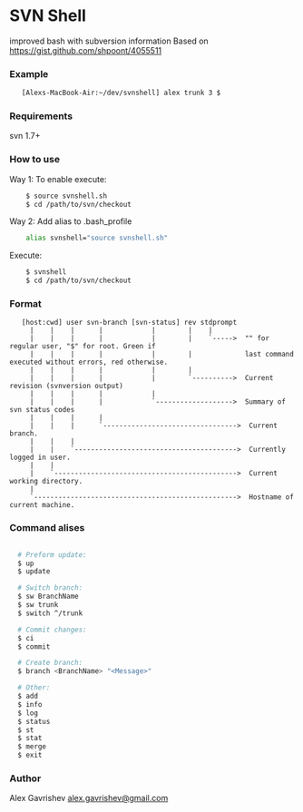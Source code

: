 # SVN Shell

improved bash with subversion information
Based on https://gist.github.com/shpoont/4055511

### Example
```bash
   [Alexs-MacBook-Air:~/dev/svnshell] alex trunk 3 $
```
 
### Requirements
   svn 1.7+

### How to use
Way 1:
 To enable execute:
```bash
    $ source svnshell.sh
    $ cd /path/to/svn/checkout
```

Way 2:
  Add alias to .bash_profile
```bash
    alias svnshell="source svnshell.sh"
```
  Execute:
```bash
    $ svnshell
    $ cd /path/to/svn/checkout
```

### Format
```
   [host:cwd] user svn-branch [svn-status] rev stdprompt
     |    |    |      |            |        |    |        
     |    |    |      |            |        |    `----->  "" for regular user, "$" for root. Green if 
     |    |    |      |            |        |             last command executed without errors, red otherwise.
     |    |    |      |            |        |             
     |    |    |      |            |        `---------->  Current revision (svnversion output)
     |    |    |      |            |                     
     |    |    |      |            `------------------->  Summary of svn status codes
     |    |    |      |                                  
     |    |    |      `--------------------------------->  Current branch.
     |    |    |                                           
     |    |    `---------------------------------------->  Currently logged in user.
     |    |                                                
     |    `--------------------------------------------->  Current working directory.
     |                                                     
     `-------------------------------------------------->  Hostname of current machine.
```
### Command alises
```bash

  # Preform update:
  $ up
  $ update

  # Switch branch:
  $ sw BranchName
  $ sw trunk
  $ switch ^/trunk

  # Commit changes:
  $ ci
  $ commit

  # Create branch:
  $ branch <BranchName> "<Message>"

  # Other:
  $ add
  $ info
  $ log
  $ status
  $ st
  $ stat
  $ merge
  $ exit
```
### Author
 Alex Gavrishev <alex.gavrishev@gmail.com>


